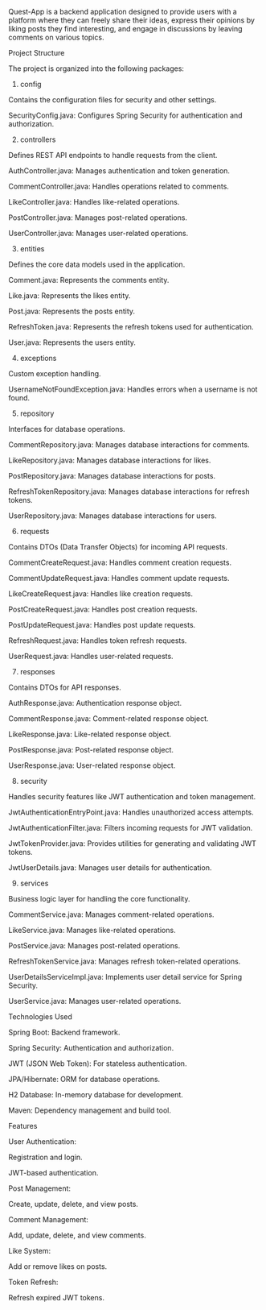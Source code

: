 Quest-App is a backend application designed to provide users with a platform where they can freely share their ideas, express their opinions by liking posts they find interesting, and engage in discussions by leaving comments on various topics.


Project Structure

The project is organized into the following packages:

1. config

Contains the configuration files for security and other settings.

SecurityConfig.java: Configures Spring Security for authentication and authorization.

2. controllers

Defines REST API endpoints to handle requests from the client.

AuthController.java: Manages authentication and token generation.

CommentController.java: Handles operations related to comments.

LikeController.java: Handles like-related operations.

PostController.java: Manages post-related operations.

UserController.java: Manages user-related operations.

3. entities

Defines the core data models used in the application.

Comment.java: Represents the comments entity.

Like.java: Represents the likes entity.

Post.java: Represents the posts entity.

RefreshToken.java: Represents the refresh tokens used for authentication.

User.java: Represents the users entity.

4. exceptions

Custom exception handling.

UsernameNotFoundException.java: Handles errors when a username is not found.

5. repository

Interfaces for database operations.

CommentRepository.java: Manages database interactions for comments.

LikeRepository.java: Manages database interactions for likes.

PostRepository.java: Manages database interactions for posts.

RefreshTokenRepository.java: Manages database interactions for refresh tokens.

UserRepository.java: Manages database interactions for users.

6. requests

Contains DTOs (Data Transfer Objects) for incoming API requests.

CommentCreateRequest.java: Handles comment creation requests.

CommentUpdateRequest.java: Handles comment update requests.

LikeCreateRequest.java: Handles like creation requests.

PostCreateRequest.java: Handles post creation requests.

PostUpdateRequest.java: Handles post update requests.

RefreshRequest.java: Handles token refresh requests.

UserRequest.java: Handles user-related requests.

7. responses

Contains DTOs for API responses.

AuthResponse.java: Authentication response object.

CommentResponse.java: Comment-related response object.

LikeResponse.java: Like-related response object.

PostResponse.java: Post-related response object.

UserResponse.java: User-related response object.

8. security

Handles security features like JWT authentication and token management.

JwtAuthenticationEntryPoint.java: Handles unauthorized access attempts.

JwtAuthenticationFilter.java: Filters incoming requests for JWT validation.

JwtTokenProvider.java: Provides utilities for generating and validating JWT tokens.

JwtUserDetails.java: Manages user details for authentication.

9. services

Business logic layer for handling the core functionality.

CommentService.java: Manages comment-related operations.

LikeService.java: Manages like-related operations.

PostService.java: Manages post-related operations.

RefreshTokenService.java: Manages refresh token-related operations.

UserDetailsServiceImpl.java: Implements user detail service for Spring Security.

UserService.java: Manages user-related operations.

Technologies Used

Spring Boot: Backend framework.

Spring Security: Authentication and authorization.

JWT (JSON Web Token): For stateless authentication.

JPA/Hibernate: ORM for database operations.

H2 Database: In-memory database for development.

Maven: Dependency management and build tool.

Features

User Authentication:

Registration and login.

JWT-based authentication.

Post Management:

Create, update, delete, and view posts.

Comment Management:

Add, update, delete, and view comments.

Like System:

Add or remove likes on posts.

Token Refresh:

Refresh expired JWT tokens.
